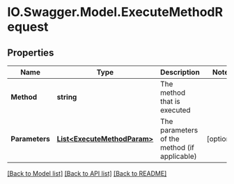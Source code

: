 # IO.Swagger.Model.ExecuteMethodRequest
## Properties

Name | Type | Description | Notes
------------ | ------------- | ------------- | -------------
**Method** | **string** | The method that is executed | 
**Parameters** | [**List&lt;ExecuteMethodParam&gt;**](ExecuteMethodParam.md) | The parameters of the method (if applicable) | [optional] 

[[Back to Model list]](../README.md#documentation-for-models) [[Back to API list]](../README.md#documentation-for-api-endpoints) [[Back to README]](../README.md)

